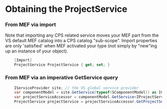 Obtaining the ProjectService
============================

### From MEF via import

Note that importing any CPS related service moves your MEF part from the
VS default MEF catalog into a CPS catalog "sub-scope". Import properties
are only 'satisfied' when MEF activated your type (not simply by "new"ing
up an instance of your object).

```csharp
    [Import]
    ProjectService ProjectService { get; set; }
```

### From MEF via an imperative GetService query

```csharp
    IServiceProvider site; // the VS global service provider
    var componentModel = site.GetService(typeof(SComponentModel)) as IComponentModel;
    var projectServiceAccessor = componentModel.GetService<IProjectServiceAccessor>();
    ProjectService projectService = projectServiceAccessor.GetProjectService();
```